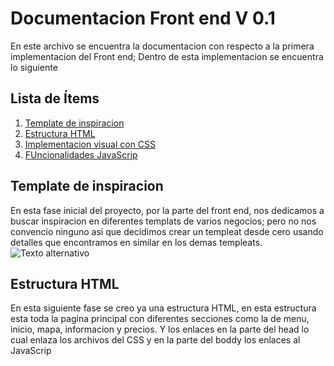 # **Documentacion Front end V 0.1**
En este archivo se encuentra la documentacion con respecto a la primera implementacion del Front end; Dentro de esta implementacion se encuentra lo siguiente
## Lista de Ítems

1. [Template de inspiracion](##Template-de-inspiracion)
2. [Estructura HTML](#Estructura-HTML)
3. [Implementacion visual con CSS](#Implementacion-visual-con-CSS)
4. [FUncionalidades JavaScrip](#Funcionalidades-JavaScrip)

## **Template de inspiracion**
En esta fase inicial del proyecto, por la parte del front end, nos dedicamos a buscar inspiracion en diferentes templats de varios negocios; pero no nos convencio ninguno asi que decidimos crear un templeat desde cero usando detalles que encontramos en similar en los demas templeats.
![Texto alternativo](https://mejoresthemesword.press/cafeterias/)
## **Estructura HTML**
En esta siguiente fase se creo ya una estructura HTML, en esta estructura esta toda la pagina principal con diferentes secciones como la de menu, inicio, mapa, informacion y precios.
Y los enlaces en la parte del head lo cual enlaza los archivos del CSS y en la parte del boddy los enlaces al JavaScrip

